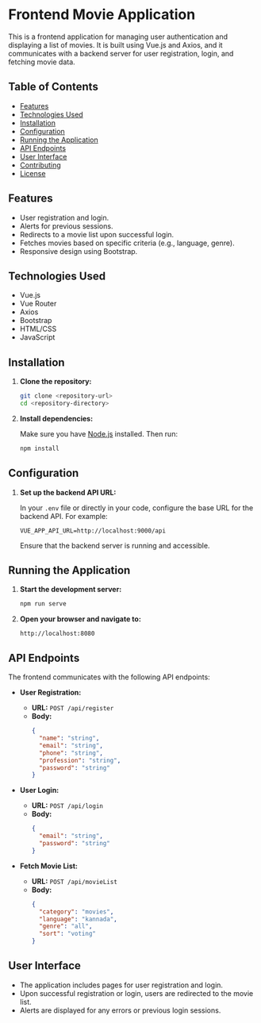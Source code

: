 # Frontend Movie Application

This is a frontend application for managing user authentication and displaying a list of movies. It is built using Vue.js and Axios, and it communicates with a backend server for user registration, login, and fetching movie data.

## Table of Contents

- [Features](#features)
- [Technologies Used](#technologies-used)
- [Installation](#installation)
- [Configuration](#configuration)
- [Running the Application](#running-the-application)
- [API Endpoints](#api-endpoints)
- [User Interface](#user-interface)
- [Contributing](#contributing)
- [License](#license)

## Features

- User registration and login.
- Alerts for previous sessions.
- Redirects to a movie list upon successful login.
- Fetches movies based on specific criteria (e.g., language, genre).
- Responsive design using Bootstrap.

## Technologies Used

- Vue.js
- Vue Router
- Axios
- Bootstrap
- HTML/CSS
- JavaScript

## Installation

1. **Clone the repository:**

   ```bash
   git clone <repository-url>
   cd <repository-directory>
   ```

2. **Install dependencies:**

   Make sure you have [Node.js](https://nodejs.org/) installed. Then run:

   ```bash
   npm install
   ```

## Configuration

1. **Set up the backend API URL:**

   In your `.env` file or directly in your code, configure the base URL for the backend API. For example:

   ```env
   VUE_APP_API_URL=http://localhost:9000/api
   ```

   Ensure that the backend server is running and accessible.

## Running the Application

1. **Start the development server:**

   ```bash
   npm run serve
   ```

2. **Open your browser and navigate to:**

   ```
   http://localhost:8080
   ```

## API Endpoints

The frontend communicates with the following API endpoints:

- **User Registration:**
  - **URL:** `POST /api/register`
  - **Body:**
    ```json
    {
      "name": "string",
      "email": "string",
      "phone": "string",
      "profession": "string",
      "password": "string"
    }
    ```

- **User Login:**
  - **URL:** `POST /api/login`
  - **Body:**
    ```json
    {
      "email": "string",
      "password": "string"
    }
    ```

- **Fetch Movie List:**
  - **URL:** `POST /api/movieList`
  - **Body:**
    ```json
    {
      "category": "movies",
      "language": "kannada",
      "genre": "all",
      "sort": "voting"
    }
    ```

## User Interface

- The application includes pages for user registration and login.
- Upon successful registration or login, users are redirected to the movie list.
- Alerts are displayed for any errors or previous login sessions.

